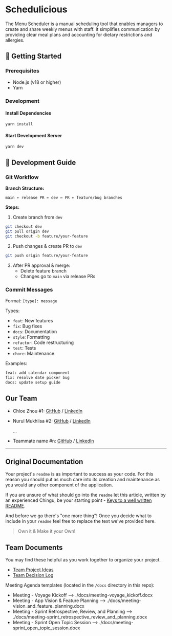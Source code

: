 # Schedulicious

 The Menu Scheduler is a manual scheduling tool that enables managers to create and share weekly menus with staff. It simplifies communication by providing clear meal plans and accounting for dietary restrictions and allergies.

## 🚀 Getting Started

### Prerequisites
- Node.js (v18 or higher)
- Yarn

### Development

#### Install Dependencies
```bash
yarn install
```

#### Start Development Server
```bash
yarn dev
```
## 📖 Development Guide

### Git Workflow

**Branch Structure:**
```
main ← release PR ← dev ← PR ← feature/bug branches
```

**Steps:**
1. Create branch from `dev`
```bash
git checkout dev
git pull origin dev
git checkout -b feature/your-feature
```

2. Push changes & create PR to `dev`
```bash
git push origin feature/your-feature
```

3. After PR approval & merge:
   - Delete feature branch
   - Changes go to `main` via release PRs

### Commit Messages
Format: `[type]: message`

Types:
- `feat`: New features
- `fix`: Bug fixes
- `docs`: Documentation
- `style`: Formatting
- `refactor`: Code restructuring
- `test`: Tests
- `chore`: Maintenance

Examples:
```bash
feat: add calendar component
fix: resolve date picker bug
docs: update setup guide
```

## Our Team

- Chloe Zhou #1: [GitHub](https://github.com/xyzhou-projects) / [LinkedIn](https://www.linkedin.com/in/xyzhou-developer)
- Nurul Mukhlisa #2: [GitHub](https://github.com/numulaa) / [LinkedIn](https://www.linkedin.com/in/nurul-mukhlisa/)

  ...

- Teammate name #n: [GitHub](https://github.com/ghaccountname) / [LinkedIn](https://linkedin.com/in/liaccountname)

---
## Original Documentation

Your project's `readme` is as important to success as your code. For
this reason you should put as much care into its creation and maintenance
as you would any other component of the application.

If you are unsure of what should go into the `readme` let this article,
written by an experienced Chingu, be your starting point -
[Keys to a well written README](https://tinyurl.com/yk3wubft).

And before we go there's "one more thing"! Once you decide what to include
in your `readme` feel free to replace the text we've provided here.

> Own it & Make it your Own!

## Team Documents

You may find these helpful as you work together to organize your project.

- [Team Project Ideas](./docs/team_project_ideas.md)
- [Team Decision Log](./docs/team_decision_log.md)

Meeting Agenda templates (located in the `/docs` directory in this repo):

- Meeting - Voyage Kickoff --> ./docs/meeting-voyage_kickoff.docx
- Meeting - App Vision & Feature Planning --> ./docs/meeting-vision_and_feature_planning.docx
- Meeting - Sprint Retrospective, Review, and Planning --> ./docs/meeting-sprint_retrospective_review_and_planning.docx
- Meeting - Sprint Open Topic Session --> ./docs/meeting-sprint_open_topic_session.docx
